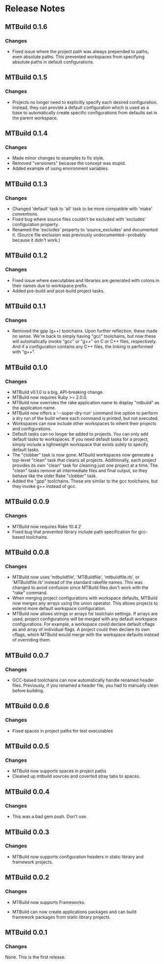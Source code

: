 # Release Notes #


## MTBuild 0.1.6 ##

### Changes ###

* Fixed issue where the project path was always prepended to paths, even
  absolute paths. This prevented workspaces from specifying absolute paths
  in default configurations.


## MTBuild 0.1.5 ##

### Changes ###

* Projects no longer need to explicitly specify each desired configuration.
  Instead, they can provide a default configuration which is used as a base
  to automatically create specific configurations from defaults set in the
  parent workspace.


## MTBuild 0.1.4 ##

### Changes ###

* Made minor changes to examples to fix style.
* Removed "versioners" because the concept was stupid.
* Added example of using environment variables.


## MTBuild 0.1.3 ##

### Changes ###

* Changed 'default' task to 'all' task to be more compatible with 'make'
  conventions.
* Fixed bug where source files couldn't be excluded with 'excludes'
  configuration property.
* Renamed the 'excludes' property to 'source_excludes' and documented it.
  (Source file exclusion was previously undocumented--probably because it
  didn't work.)


## MTBuild 0.1.2 ##

### Changes ###

* Fixed issue where executables and libraries are generated with colons in
  their names due to workspace prefix.
* Added pre-build and post-build project tasks.


## MTBuild 0.1.1 ##

### Changes ###

* Removed the gpp (g++) toolchains. Upon further reflection, these made no
  sense. We're back to simply having "gcc" toolchains, but now these will
  automatically invoke "gcc" or "g++" on C or C++ files, respectively. And if
  a configuration contains any C++ files, the linking is performed with "g++".


## MTBuild 0.1.0 ##

### Changes ###

* MTBuild v0.1.0 is a big, API-breaking change.
* MTBuild now requires Ruby >= 2.0.0.
* MTBuild now overrides the rake application name to display "mtbuild" as the
  application name.
* MTBuild now offers a '--super-dry-run' command line option to perform a dry
  run of the build where each command is printed, but not executed.
* Workspaces can now include other workspaces to inherit their projects and
  configurations.
* Default tasks can no longer be added to projects. You can only add default
  tasks to workspaces. If you need default tasks for a project, simply include
  a lightweight workspace that exists solely to specify default tasks.
* The "clobber" task is now gone. MTbuild workspaces now generate a top-level
  "clean" task that cleans all projects. Additionally, each project provides
  its own "clean" task for cleaning just one project at a time. The "clean"
  tasks remove all intermediate files and final output, so they behave like
  the older Rake "clobber" task.
* Added the "gpp" toolchains. These are similar to the gcc toolchains, but they
  invoke g++ instead of gcc.


## MTBuild 0.0.9 ##

### Changes ###

* MTBuild now requires Rake 10.4.2
* Fixed bug that prevented library include path specification for gcc-based
  toolchains.


## MTBuild 0.0.8 ##

### Changes ###

* MTBuild now uses 'mtbuildfile', 'MTBuildfile', 'mtbuildfile.rb', or 'MTBuildfile.rb'
  instead of the standard rakefile names. This was changed to avoid confusion
  since MTBuild files don't work with the "rake" command.
* When merging project configurations with workspace defaults, MTBuild now
  merges any arrays using the union operator. This allows projects to extend
  more default workspace configuration.
* MTBuild now allows strings or arrays for toolchain settings. If arrays are
  used, project configurations will be merged with any default workspace
  configurations. For example, a workspace could declare default cflags as
  and array of individual flags. A project could then declare its own cflags,
  which MTBuild would merge with the workspace defaults instead of
  overriding them.


## MTBuild 0.0.7 ##

### Changes ###

* GCC-based toolchains can now automatically handle renamed header files.
  Previously, if you renamed a header file, you had to manually clean before building.


## MTBuild 0.0.6 ##

### Changes ###

* Fixed spaces in project paths for test executables


## MTBuild 0.0.5 ##

### Changes ###

* MTBuild now supports spaces in project paths
* Cleaned up mtbuild sources and coverted stray tabs to spaces.


## MTBuild 0.0.4 ##

### Changes ###

* This was a bad gem push. Don't use.


## MTBuild 0.0.3 ##

### Changes ###

* MTBuild now supports configuration headers in static library and framework projects.


## MTBuild 0.0.2 ##

### Changes ###

* MTBuild now supports Frameworks.

* MTBuild can now create applications packages and can build framework packages from static library projects.


## MTBuild 0.0.1 ##

### Changes ###

None. This is the first release.
